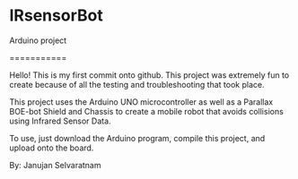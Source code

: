 IRsensorBot
===========

Arduino project

===========

Hello! This is my first commit onto github. This project was extremely fun to create because of all the testing
and troubleshooting that took place. 

This project uses the Arduino UNO microcontroller as well as a Parallax BOE-bot Shield and Chassis to create a mobile robot 
that avoids collisions using Infrared Sensor Data. 

To use, just download the Arduino program, compile this project, and upload onto the board.

By: Janujan Selvaratnam
